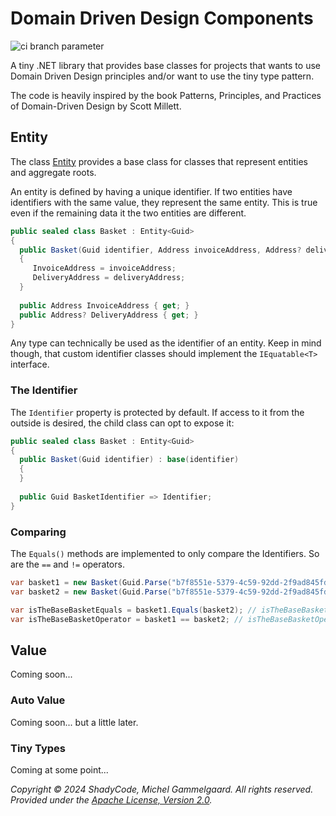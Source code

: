 # Domain Driven Design Components
![ci branch parameter](https://github.com/realShadyCode/dotnet-domain-driven-design/actions/workflows/continuous-integration.yml/badge.svg?branch=main)

A tiny .NET library that provides base classes for projects that wants to use Domain Driven Design principles and/or want to use the tiny type pattern.

The code is heavily inspired by the book Patterns, Principles, and Practices of Domain-Driven Design by Scott Millett.

## Entity

The class [Entity](src/ShadyCode.DomainDrivenDesign/Entity.cs) provides a base class for classes that represent entities and aggregate roots.

An entity is defined by having a unique identifier. If two entities have identifiers with the same value, they represent the same entity. This is true even if the remaining data it the two entities are different.

```csharp
public sealed class Basket : Entity<Guid>
{
  public Basket(Guid identifier, Address invoiceAddress, Address? deliveryAddress) : base(identifier)
  {
     InvoiceAddress = invoiceAddress;
     DeliveryAddress = deliveryAddress;
  }
  
  public Address InvoiceAddress { get; }
  public Address? DeliveryAddress { get; }
}
```
Any type can technically be used as the identifier of an entity. Keep in mind though, that custom identifier classes should implement the `IEquatable<T>` interface.

### The Identifier
The `Identifier` property is protected by default. If access to it from the outside is desired, the child class can opt to expose it:

```csharp
public sealed class Basket : Entity<Guid>
{
  public Basket(Guid identifier) : base(identifier)
  {
  }
  
  public Guid BasketIdentifier => Identifier;
}
```

### Comparing
The `Equals()` methods are implemented to only compare the Identifiers. So are the `==` and `!=` operators.

```csharp
var basket1 = new Basket(Guid.Parse("b7f8551e-5379-4c59-92dd-2f9ad845fd3c"));
var basket2 = new Basket(Guid.Parse("b7f8551e-5379-4c59-92dd-2f9ad845fd3c"));

var isTheBaseBasketEquals = basket1.Equals(basket2); // isTheBaseBasketEquals = true
var isTheBaseBasketOperator = basket1 == basket2; // isTheBaseBasketOperator = true
```

## Value
Coming soon...

### Auto Value
Coming soon... but a little later.

### Tiny Types
Coming at some point...

*Copyright © 2024 ShadyCode, Michel Gammelgaard. All rights reserved. Provided under the [Apache License, Version 2.0](http://apache.org/licenses/LICENSE-2.0.html).*